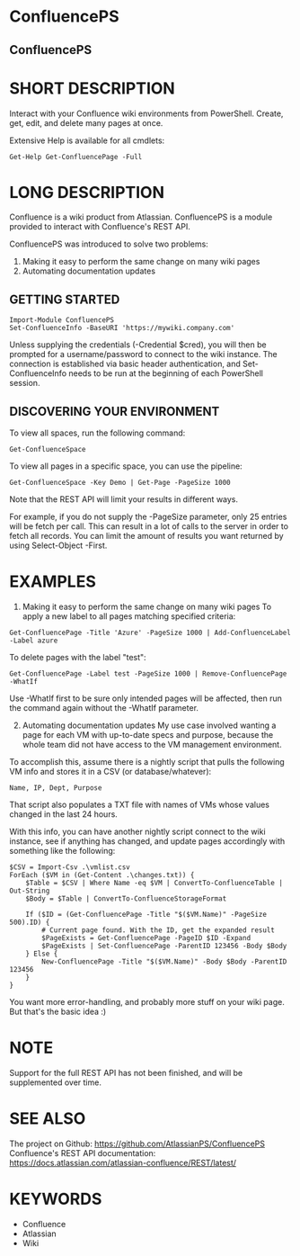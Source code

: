 ﻿# ConfluencePS
## ConfluencePS

# SHORT DESCRIPTION
Interact with your Confluence wiki environments from PowerShell.
Create, get, edit, and delete many pages at once.

Extensive Help is available for all cmdlets:
```
Get-Help Get-ConfluencePage -Full
```

# LONG DESCRIPTION
Confluence is a wiki product from Atlassian.
ConfluencePS is a module provided to interact with Confluence's REST API.

ConfluencePS was introduced to solve two problems:
1) Making it easy to perform the same change on many wiki pages
2) Automating documentation updates

## GETTING STARTED
```
Import-Module ConfluencePS
Set-ConfluenceInfo -BaseURI 'https://mywiki.company.com'
```

Unless supplying the credentials (-Credential $cred), you will then be
prompted for a username/password to connect to the wiki instance.
The connection is established via basic header authentication, and
Set-ConfluenceInfo needs to be run at the beginning of each PowerShell session.

## DISCOVERING YOUR ENVIRONMENT
To view all spaces, run the following command:
```
Get-ConfluenceSpace
```

To view all pages in a specific space, you can use the pipeline:
```
Get-ConfluenceSpace -Key Demo | Get-Page -PageSize 1000
```

Note that the REST API will limit your results in different ways.

For example, if you do not supply the -PageSize parameter,
only 25 entries will be fetch per call. This can result in a lot of calls to the
server in order to fetch all records.
You can limit the amount of results you want returned by using
Select-Object -First.

# EXAMPLES
1) Making it easy to perform the same change on many wiki pages
To apply a new label to all pages matching specified criteria:
```
Get-ConfluencePage -Title 'Azure' -PageSize 1000 | Add-ConfluenceLabel -Label azure
```

To delete pages with the label "test":
```
Get-ConfluencePage -Label test -PageSize 1000 | Remove-ConfluencePage -WhatIf
```

Use -WhatIf first to be sure only intended pages will be affected,
then run the command again without the -WhatIf parameter.

2) Automating documentation updates
My use case involved wanting a page for each VM with up-to-date specs
and purpose, because the whole team did not have access to the VM management
environment.

To accomplish this, assume there is a nightly script that pulls the following
VM info and stores it in a CSV (or database/whatever):
```
Name, IP, Dept, Purpose
```

That script also populates a TXT file with names of VMs whose values
changed in the last 24 hours.

With this info, you can have another nightly script connect to the wiki
instance, see if anything has changed, and update pages accordingly with
something like the following:
```
$CSV = Import-Csv .\vmlist.csv
ForEach ($VM in (Get-Content .\changes.txt)) {
    $Table = $CSV | Where Name -eq $VM | ConvertTo-ConfluenceTable | Out-String
    $Body = $Table | ConvertTo-ConfluenceStorageFormat

    If ($ID = (Get-ConfluencePage -Title "$($VM.Name)" -PageSize 500).ID) {
        # Current page found. With the ID, get the expanded result
        $PageExists = Get-ConfluencePage -PageID $ID -Expand
        $PageExists | Set-ConfluencePage -ParentID 123456 -Body $Body
    } Else {
        New-ConfluencePage -Title "$($VM.Name)" -Body $Body -ParentID 123456
    }
}
```

You want more error-handling, and probably more stuff on your wiki page.
But that's the basic idea :)

# NOTE
Support for the full REST API has not been finished, and will be supplemented
over time.

# SEE ALSO
The project on Github:
    https://github.com/AtlassianPS/ConfluencePS
Confluence's REST API documentation:
    https://docs.atlassian.com/atlassian-confluence/REST/latest/

# KEYWORDS
- Confluence
- Atlassian
- Wiki
